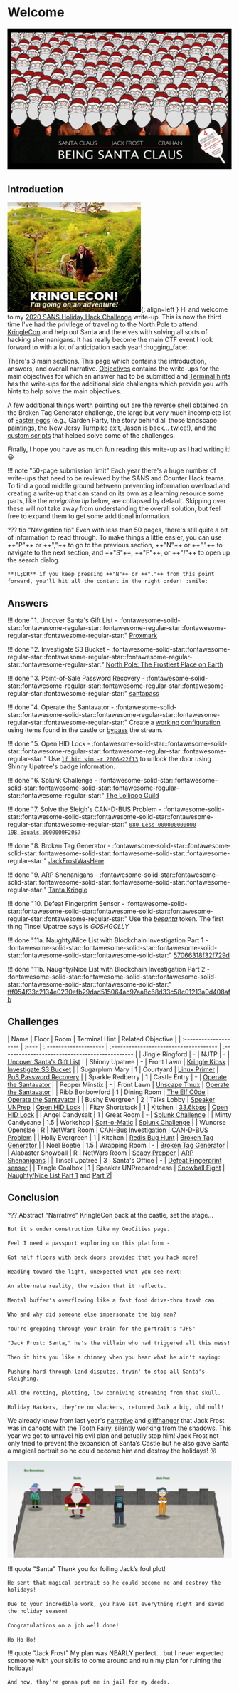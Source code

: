 # Welcome

![Being Santa Claus](./img/misc/being_santa_clause.png)

## Introduction

![Going on an adventure](./img/misc/going_on_an_adventure.gif){: align=left }
Hi and welcome to my [2020 SANS Holiday Hack Challenge](https://holidayhackchallenge.com/2020/) write-up. This is now the third time I've had the privilege of traveling to the North Pole to attend [KringleCon](https://2020.kringlecon.com) and help out Santa and the elves with solving all sorts of hacking shennanigans. It has really become the main CTF event I look forward to with a lot of anticipation each year! :hugging_face: 

There's 3 main sections. This page which contains the introduction, answers, and overall narrative. [Objectives](./objectives/o1.md) contains the write-ups for the main objectives for which an answer had to be submitted and [Terminal hints](./hints/h2.md) has the write-ups for the additional side challenges which provide you with hints to help solve the main objectives.

A few additional things worth pointing out are the [reverse shell](./objectives/o8.md#reverse-shell) obtained on the Broken Tag Generator challenge, the large but very much incomplete list of [Easter eggs](./easter_eggs.md) (e.g., Garden Party, the story behind all those landscape paintings, the New Jersy Turnpike exit, Jason is back... twice!), and the [custom scripts](https://github.com/crahan/HolidayHackChallenge2020/tree/main/docs/tools) that helped solve some of the challenges.

Finally, I hope you have as much fun reading this write-up as I had writing it! :smiley:

!!! note "50-page submission limit"
    Each year there's a huge number of write-ups that need to be reviewed by the SANS and Counter Hack teams. To find a good middle ground between preventing information overload and creating a write-up that can stand on its own as a learning resource some parts, like the *navigation tip* below, are collapsed by default. Skipping over these will not take away from understanding the overall solution, but feel free to expand them to get some additional information.

??? tip "Navigation tip"
    Even with less than 50 pages, there's still quite a bit of information to read through. To make things a little easier, you can use ++"P"++ or ++","++ to go to the previous section, ++"N"++ or ++"."++ to navigate to the next section, and ++"S"++, ++"F"++, or ++"/"++ to open up the search dialog.

    **TL;DR** if you keep pressing ++"N"++ or ++"."++ from this point forward, you'll hit all the content in the right order! :smile:


## Answers

!!! done "1. Uncover Santa's Gift List - :fontawesome-solid-star::fontawesome-regular-star::fontawesome-regular-star::fontawesome-regular-star::fontawesome-regular-star:"
    [Proxmark](./objectives/o1.md)

!!! done "2. Investigate S3 Bucket - :fontawesome-solid-star::fontawesome-regular-star::fontawesome-regular-star::fontawesome-regular-star::fontawesome-regular-star:"
    [North Pole: The Frostiest Place on Earth](./objectives/o2.md)

!!! done "3. Point-of-Sale Password Recovery - :fontawesome-solid-star::fontawesome-regular-star::fontawesome-regular-star::fontawesome-regular-star::fontawesome-regular-star:"
    [santapass](./objectives/o3.md)

!!! done "4. Operate the Santavator - :fontawesome-solid-star::fontawesome-solid-star::fontawesome-regular-star::fontawesome-regular-star::fontawesome-regular-star:"
    Create a [working configuration](./objectives/o4.md) using items found in the castle or [bypass](./objectives/o4.md#bypassing-the-santavator) the stream.

!!! done "5. Open HID Lock - :fontawesome-solid-star::fontawesome-solid-star::fontawesome-regular-star::fontawesome-regular-star::fontawesome-regular-star:"
    Use [`lf hid sim -r 2006e22f13`](./objectives/o5.md) to unlock the door using Shinny Upatree's badge information.

!!! done "6. Splunk Challenge - :fontawesome-solid-star::fontawesome-solid-star::fontawesome-solid-star::fontawesome-regular-star::fontawesome-regular-star:"
    [The Lollipop Guild](./objectives/o6.md)

!!! done "7. Solve the Sleigh's CAN-D-BUS Problem - :fontawesome-solid-star::fontawesome-solid-star::fontawesome-solid-star::fontawesome-regular-star::fontawesome-regular-star:"
    [`080 Less 000000000000`](./objectives/o7.md)<br/>
    [`19B Equals 0000000F2057`](./objectives/o7.md)

!!! done "8. Broken Tag Generator - :fontawesome-solid-star::fontawesome-solid-star::fontawesome-solid-star::fontawesome-solid-star::fontawesome-regular-star:"
    [JackFrostWasHere](./objectives/o8.md)

!!! done "9. ARP Shenanigans - :fontawesome-solid-star::fontawesome-solid-star::fontawesome-solid-star::fontawesome-solid-star::fontawesome-regular-star:"
    [Tanta Kringle](./objectives/o9.md)

!!! done "10. Defeat Fingerprint Sensor - :fontawesome-solid-star::fontawesome-solid-star::fontawesome-solid-star::fontawesome-regular-star::fontawesome-regular-star:"
    Use the [*besanta*](./objectives/o10.md) token. The first thing Tinsel Upatree says is *GOSHGOLLY*

!!! done "11a. Naughty/Nice List with Blockchain Investigation Part 1 - :fontawesome-solid-star::fontawesome-solid-star::fontawesome-solid-star::fontawesome-solid-star::fontawesome-solid-star:"
    [57066318f32f729d](./objectives/o11a.md)

!!! done "11b. Naughty/Nice List with Blockchain Investigation Part 2 - :fontawesome-solid-star::fontawesome-solid-star::fontawesome-solid-star::fontawesome-solid-star::fontawesome-solid-star:"
    [fff054f33c2134e0230efb29dad515064ac97aa8c68d33c58c01213a0d408afb](./objectives/o11b.md)


## Challenges

| Name                  | Floor | Room                   | Terminal Hint                          | Related Objective                               |
| :-------------------- | :---- | : -------------------- | :------------------------------------- | :---------------------------------------------- |
| Jingle Ringford       | -     | NJTP                   | -                                      | [Uncover Santa's Gift List](./objectives/o1.md)                 |
| Shinny Upatree        | -     | Front Lawn             | [Kringle Kiosk](./hints/h2.md)         | [Investigate S3 Bucket](./objectives/o2.md)     |
| Sugarplum Mary        | 1     | Courtyard              | [Linux Primer](./hints/h3.md)          | [PoS Password Recovery](./objectives/o3.md)         |
| Sparkle Redberry      | 1     | Castle Entry           | -                                      | [Operate the Santavator](./objectives/o4.md)        |
| Pepper Minstix        | -     | Front Lawn             | [Unscape Tmux](./hints/h4a.md)         | [Operate the Santavator](./objectives/o4.md)        |
| Ribb Bonbowford       | 1     | Dining Room            | [The Elf C0de](./hints/h4b.md)         | [Operate the Santavator](./objectives/o4.md)        |
| Bushy Evergreen       | 2     | Talks Lobby            | [Speaker UNPrep](./hints/h5a.md)       | [Open HID Lock](./objectives/o5.md)             |
| Fitzy Shortstack      | 1     | Kitchen                | [33.6kbps](./hints/h5b.md)             | [Open HID Lock](./objectives/o5.md)             |
| Angel Candysalt       | 1     | Great Room             | -                                      | [Splunk Challenge](./objectives/o6.md)          |
| Minty Candycane       | 1.5   | Workshop               | [Sort-o-Matic](./hints/h6.md)          | [Splunk Challenge](./objectives/o6.md)          |
| Wunorse Openslae      | R     | NetWars Room           | [CAN-Bus Investigation](./hints/h7.md) | [CAN-D-BUS Problem](./objectives/o7.md)                 |
| Holly Evergreen       | 1     | Kitchen                | [Redis Bug Hunt](./hints/h8.md)        | [Broken Tag Generator](./objectives/o8.md)             |
| Noel Boetie           | 1.5   | Wrapping Room          | -                                      | [Broken Tag Generator](./objectives/o8.md)             |
| Alabaster Snowball    | R     | NetWars Room           | [Scapy Prepper](./hints/h9.md)         | [ARP Shenanigans](./objectives/o9.md)           |
| Tinsel Upatree        | 3     | Santa's Office         | -                                      | [Defeat Fingerprint sensor](./objectives/o10.md)       |
| Tangle Coalbox        | 1     | Speaker UNPreparedness | [Snowball Fight](./hints/h11a.md)       | [Naughty/Nice List Part 1](./objectives/o11a.md) and [Part 2](./objectives/o11b.md)|




## Conclusion

??? Abstract "Narrative"
    KringleCon back at the castle, set the stage...

    But it's under construction like my GeoCities page.

    Feel I need a passport exploring on this platform -

    Got half floors with back doors provided that you hack more!

    Heading toward the light, unexpected what you see next:

    An alternate reality, the vision that it reflects.

    Mental buffer's overflowing like a fast food drive-thru trash can.

    Who and why did someone else impersonate the big man?

    You're grepping through your brain for the portrait's "JFS"

    "Jack Frost: Santa," he's the villain who had triggered all this mess!

    Then it hits you like a chimney when you hear what he ain't saying:

    Pushing hard through land disputes, tryin' to stop all Santa's sleighing.

    All the rotting, plotting, low conniving streaming from that skull.

    Holiday Hackers, they're no slackers, returned Jack a big, old null!

We already knew from last year's [narrative](https://n00.be/HolidayHackChallenge2019/#narrative) and [cliffhanger](https://n00.be/HolidayHackChallenge2019/#kringlecon-3) that Jack Frost was in cahoots with the Tooth Fairy, silently working from the shadows. This year we got to unravel his evil plan and actually stop him! Jack Frost not only tried to prevent the expansion of Santa’s Castle but he also gave Santa a magical portrait so he could become him and destroy the holidays! :open_mouth:

![Completed](./img/misc/balcony.png)

!!! quote "Santa"
    Thank you for foiling Jack’s foul plot!

    He sent that magical portrait so he could become me and destroy the holidays!

    Due to your incredible work, you have set everything right and saved the holiday season!

    Congratulations on a job well done!

    Ho Ho Ho!

!!! quote "Jack Frost"
    My plan was NEARLY perfect... but I never expected someone with your skills to come around and ruin my plan for ruining the holidays!

    And now, they’re gonna put me in jail for my deeds.
